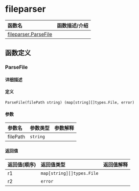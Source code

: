 # fileparser

|函数名|函数描述/介绍|
|:------|:--------|
| [fileparser.ParseFile](#parsefile) ||


## 函数定义
### ParseFile

#### 详细描述


#### 定义

`ParseFile(filePath string) (map[string][]types.File, error)`

#### 参数
|参数名|参数类型|参数解释|
|:-----------|:---------- |:-----------|
| filePath | `string` |   |

#### 返回值
|返回值(顺序)|返回值类型|返回值解释|
|:-----------|:---------- |:-----------|
| r1 | `map[string][]types.File` |   |
| r2 | `error` |   |


